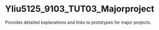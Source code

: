 # Yliu5125_9103_TUT03_Majorproject
Provides detailed explanations and links to prototypes for major projects.
